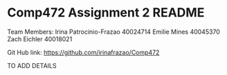 # Comp472 Assignment 2 README

Team Members:
Irina Patrocinio-Frazao 40024714
Emilie Mines 40045370
Zach Eichler 40018021

Git Hub link: https://github.com/irinafrazao/Comp472

TO ADD DETAILS